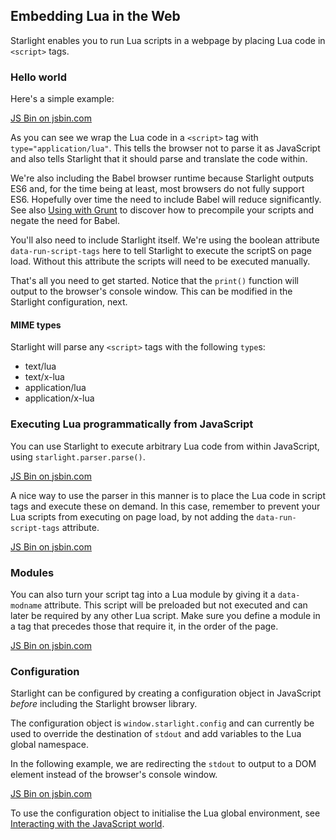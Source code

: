 
## Embedding Lua in the Web

Starlight enables you to run Lua scripts in a webpage by placing Lua code in `<script>` tags.



### Hello world

Here's a simple example:

<a class="jsbin-embed" href="http://jsbin.com/rovibad/embed?html,console">JS Bin on jsbin.com</a><script src="http://static.jsbin.com/js/embed.min.js?3.35.11"></script>

As you can see we wrap the Lua code in a `<script>` tag with `type="application/lua"`. This tells the browser not to parse it as JavaScript and also tells Starlight that it should parse and translate the code within.

We're also including the Babel browser runtime because Starlight outputs ES6 and, for the time being at least, most browsers do not fully support ES6. Hopefully over time the need to include Babel will reduce significantly. See also [Using with Grunt]() to discover how to precompile your scripts and negate the need for Babel.

You'll also need to include Starlight itself. We're using the boolean attribute `data-run-script-tags` here to tell Starlight to execute the scriptS on page load. Without this attribute the scripts will need to be executed manually.

That's all you need to get started. Notice that the `print()` function will output to the browser's console window. This can be modified in the Starlight configuration, next.


#### MIME types

Starlight will parse any `<script>` tags with the following `type`s:

- text/lua
- text/x-lua
- application/lua
- application/x-lua



### Executing Lua programmatically from JavaScript

You can use Starlight to execute arbitrary Lua code from within JavaScript, using `starlight.parser.parse()`.

<a class="jsbin-embed" href="http://jsbin.com/rutoni/embed?html,console,output">JS Bin on jsbin.com</a><script src="http://static.jsbin.com/js/embed.min.js?3.35.11"></script>

A nice way to use the parser in this manner is to place the Lua code in script tags and execute these on demand. In this case, remember to prevent your Lua scripts from executing on page load, by not adding the `data-run-script-tags` attribute.

<a class="jsbin-embed" href="http://jsbin.com/coheya/embed?html,console,output">JS Bin on jsbin.com</a><script src="http://static.jsbin.com/js/embed.min.js?3.35.11"></script>



### Modules

You can also turn your script tag into a Lua module by giving it a `data-modname` attribute. This script will be preloaded but not executed and can later be required by any other Lua script. Make sure you define a module in a tag that precedes those that require it, in the order of the page.

<a class="jsbin-embed" href="http://jsbin.com/gadequp/embed?html,console">JS Bin on jsbin.com</a><script src="http://static.jsbin.com/js/embed.min.js?3.35.11"></script>



### Configuration

Starlight can be configured by creating a configuration object in JavaScript *before* including the Starlight browser library.

The configuration object is `window.starlight.config` and can currently be used to override the destination of `stdout` and add variables to the Lua global namespace.

In the following example, we are redirecting the `stdout` to output to a DOM element instead of the browser's console window.

<a class="jsbin-embed" href="http://jsbin.com/silezu/embed?html,output">JS Bin on jsbin.com</a><script src="http://static.jsbin.com/js/embed.min.js?3.35.11"></script>

To use the configuration object to initialise the Lua global environment, see [Interacting with the JavaScript world](../interacting-with-the-javascript-world).



